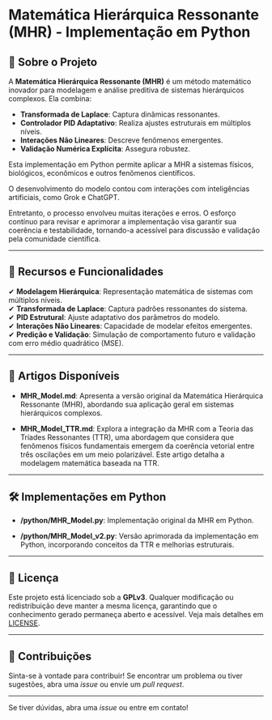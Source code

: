# Matemática Hierárquica Ressonante (MHR) - Implementação em Python

## 📖 Sobre o Projeto

A **Matemática Hierárquica Ressonante (MHR)** é um método matemático inovador para modelagem e análise preditiva de sistemas hierárquicos complexos. Ela combina:

- **Transformada de Laplace**: Captura dinâmicas ressonantes.
- **Controlador PID Adaptativo**: Realiza ajustes estruturais em múltiplos níveis.
- **Interações Não Lineares**: Descreve fenômenos emergentes.
- **Validação Numérica Explícita**: Assegura robustez.

Esta implementação em Python permite aplicar a MHR a sistemas físicos, biológicos, econômicos e outros fenômenos científicos.

O desenvolvimento do modelo contou com interações com inteligências artificiais, como Grok e ChatGPT.

Entretanto, o processo envolveu muitas iterações e erros. O esforço contínuo para revisar e aprimorar a implementação visa garantir sua coerência e testabilidade, tornando-a acessível para discussão e validação pela comunidade científica.

---

## 📌 Recursos e Funcionalidades

✔ **Modelagem Hierárquica**: Representação matemática de sistemas com múltiplos níveis.  
✔ **Transformada de Laplace**: Captura padrões ressonantes do sistema.  
✔ **PID Estrutural**: Ajuste adaptativo dos parâmetros do modelo.  
✔ **Interações Não Lineares**: Capacidade de modelar efeitos emergentes.  
✔ **Predição e Validação**: Simulação de comportamento futuro e validação com erro médio quadrático (MSE).  

---

## 📄 Artigos Disponíveis

- **MHR_Model.md**: Apresenta a versão original da Matemática Hierárquica Ressonante (MHR), abordando sua aplicação geral em sistemas hierárquicos complexos.

- **MHR_Model_TTR.md**: Explora a integração da MHR com a Teoria das Tríades Ressonantes (TTR), uma abordagem que considera que fenômenos físicos fundamentais emergem da coerência vetorial entre três oscilações em um meio polarizável. Este artigo detalha a modelagem matemática baseada na TTR.

---

## 🛠️ Implementações em Python

- **/python/MHR_Model.py**: Implementação original da MHR em Python.

- **/python/MHR_Model_v2.py**: Versão aprimorada da implementação em Python, incorporando conceitos da TTR e melhorias estruturais.

---

## 📝 Licença

Este projeto está licenciado sob a **GPLv3**. Qualquer modificação ou redistribuição deve manter a mesma licença, garantindo que o conhecimento gerado permaneça aberto e acessível. Veja mais detalhes em [LICENSE](LICENSE).

---

## 🤝 Contribuições

Sinta-se à vontade para contribuir! Se encontrar um problema ou tiver sugestões, abra uma *issue* ou envie um *pull request*.

---

Se tiver dúvidas, abra uma *issue* ou entre em contato!
